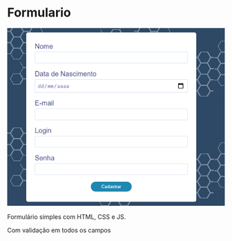 # Formulario



![](img/Modelo.png)

Formulário simples com HTML, CSS e JS.


Com validação em todos os campos